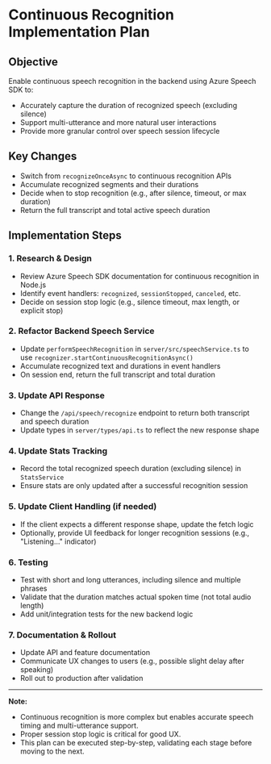# Continuous Recognition Implementation Plan

## Objective
Enable continuous speech recognition in the backend using Azure Speech SDK to:
- Accurately capture the duration of recognized speech (excluding silence)
- Support multi-utterance and more natural user interactions
- Provide more granular control over speech session lifecycle

## Key Changes
- Switch from `recognizeOnceAsync` to continuous recognition APIs
- Accumulate recognized segments and their durations
- Decide when to stop recognition (e.g., after silence, timeout, or max duration)
- Return the full transcript and total active speech duration

## Implementation Steps

### 1. Research & Design
- Review Azure Speech SDK documentation for continuous recognition in Node.js
- Identify event handlers: `recognized`, `sessionStopped`, `canceled`, etc.
- Decide on session stop logic (e.g., silence timeout, max length, or explicit stop)

### 2. Refactor Backend Speech Service
- Update `performSpeechRecognition` in `server/src/speechService.ts` to use `recognizer.startContinuousRecognitionAsync()`
- Accumulate recognized text and durations in event handlers
- On session end, return the full transcript and total duration

### 3. Update API Response
- Change the `/api/speech/recognize` endpoint to return both transcript and speech duration
- Update types in `server/types/api.ts` to reflect the new response shape

### 4. Update Stats Tracking
- Record the total recognized speech duration (excluding silence) in `StatsService`
- Ensure stats are only updated after a successful recognition session

### 5. Update Client Handling (if needed)
- If the client expects a different response shape, update the fetch logic
- Optionally, provide UI feedback for longer recognition sessions (e.g., "Listening..." indicator)

### 6. Testing
- Test with short and long utterances, including silence and multiple phrases
- Validate that the duration matches actual spoken time (not total audio length)
- Add unit/integration tests for the new backend logic

### 7. Documentation & Rollout
- Update API and feature documentation
- Communicate UX changes to users (e.g., possible slight delay after speaking)
- Roll out to production after validation

---

**Note:**
- Continuous recognition is more complex but enables accurate speech timing and multi-utterance support.
- Proper session stop logic is critical for good UX.
- This plan can be executed step-by-step, validating each stage before moving to the next.

